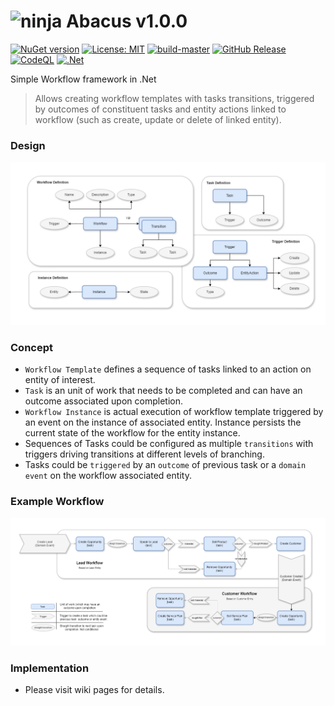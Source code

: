 # <img src="https://github.com/NinjaRocks/abacus.net/blob/master/images/ninja-icon-16.png" alt="ninja" style="width:30px;"/> Abacus v1.0.0
[![NuGet version](https://badge.fury.io/nu/abacus.net.svg)](https://badge.fury.io/nu/abacus.net) [![License: MIT](https://img.shields.io/badge/License-MIT-yellow.svg)](https://github.com/NinjaRocks/abacus.net/blob/master/License.md) [![build-master](https://github.com/NinjaRocks/abacus.net/actions/workflows/Build-Master.yml/badge.svg)](https://github.com/NinjaRocks/abacus.net/actions/workflows/Build-Master.yml) [![GitHub Release](https://img.shields.io/github/v/release/ninjarocks/abacus.net?logo=github&sort=semver)](https://github.com/ninjarocks/abacus.net/releases/latest)
[![CodeQL](https://github.com/NinjaRocks/abacus.net/actions/workflows/codeql.yml/badge.svg)](https://github.com/NinjaRocks/abacus.net/actions/workflows/codeql.yml) [![.Net](https://img.shields.io/badge/.Net-8.0-blue)](https://dotnet.microsoft.com/en-us/download/dotnet/8.0)

Simple Workflow framework in .Net
> Allows creating workflow templates with tasks transitions, triggered by outcomes of constituent tasks and entity actions linked to workflow (such as create, update or delete of linked entity).
### Design
![Abscus.Design](images/abscus.design.png)

### Concept
- `Workflow Template` defines a sequence of tasks linked to an action on entity of interest.
- `Task` is an unit of work that needs to be completed and can have an outcome associated upon completion.
- `Workflow Instance` is actual execution of workflow template triggered by an event on the instance of associated entity. Instance persists the current state of the workflow for the entity instance.
- Sequences of Tasks could be configured as multiple `transitions` with triggers driving transitions at different levels of branching.
- Tasks could be `triggered` by an `outcome` of previous task or a `domain event` on the workflow associated entity.

### Example Workflow
![Abscus.Example](images/abscus.example.png)

### Implementation
- Please visit wiki pages for details.
